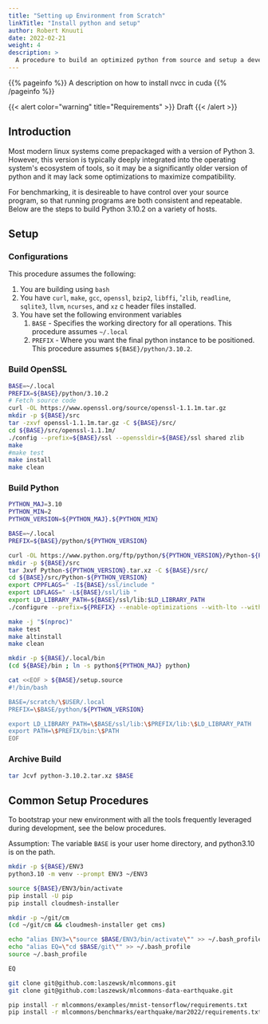 ```yaml
---
title: "Setting up Environment from Scratch"
linkTitle: "Install python and setup"
author: Robert Knuuti
date: 2022-02-21
weight: 4
description: >
  A procedure to build an optimized python from source and setup a development environment to run benchmarks.
---
```


{{% pageinfo %}}
  A description on how to install nvcc in cuda
{{% /pageinfo %}}


{{< alert color="warning" title="Requirements" >}}
Draft
{{< /alert >}}


## Introduction

Most modern linux systems come prepackaged with a version of Python 3.
However, this version is typically deeply integrated into the operating system's ecosystem of tools, so it may be a significantly older version of python and it may lack some optimizations to maximize compatibility.

For benchmarking, it is desireable to have control over your source program, so that running programs are both consistent and repeatable.
Below are the steps to build Python 3.10.2 on a variety of hosts.

## Setup

### Configurations

This procedure assumes the following:

1. You are building using `bash`
2. You have `curl`, `make`, `gcc`, `openssl`, `bzip2`, `libffi`, '`zlib`, `readline`, `sqlite3`, `llvm`, `ncurses`, and `xz` c header files installed.
3. You have set the following environment variables
   1. `BASE` - Specifies the working directory for all operations.  This procedure assumes `~/.local`
   2. `PREFIX` - Where you want the final python instance to be positioned.  This procedure assumes `${BASE}/python/3.10.2`.

### Build OpenSSL

```bash
BASE=~/.local
PREFIX=${BASE}/python/3.10.2
# Fetch source code
curl -OL https://www.openssl.org/source/openssl-1.1.1m.tar.gz
mkdir -p ${BASE}/src
tar -zxvf openssl-1.1.1m.tar.gz -C ${BASE}/src/
cd ${BASE}/src/openssl-1.1.1m/
./config --prefix=${BASE}/ssl --openssldir=${BASE}/ssl shared zlib
make
#make test
make install
make clean
```

### Build Python

```bash
PYTHON_MAJ=3.10
PYTHON_MIN=2
PYTHON_VERSION=${PYTHON_MAJ}.${PYTHON_MIN}

BASE=~/.local
PREFIX=${BASE}/python/${PYTHON_VERSION}

curl -OL https://www.python.org/ftp/python/${PYTHON_VERSION}/Python-${PYTHON_VERSION}.tar.xz
mkdir -p ${BASE}/src
tar Jxvf Python-${PYTHON_VERSION}.tar.xz -C ${BASE}/src/
cd ${BASE}/src/Python-${PYTHON_VERSION}
export CPPFLAGS=" -I${BASE}/ssl/include "
export LDFLAGS=" -L${BASE}/ssl/lib "
export LD_LIBRARY_PATH=${BASE}/ssl/lib:$LD_LIBRARY_PATH
./configure --prefix=${PREFIX} --enable-optimizations --with-lto --with-computed-gotos --with-system-ffi

make -j "$(nproc)"
make test
make altinstall
make clean

mkdir -p ${BASE}/.local/bin
(cd ${BASE}/bin ; ln -s python${PYTHON_MAJ} python)

cat <<EOF > ${BASE}/setup.source
#!/bin/bash

BASE=/scratch/\$USER/.local
PREFIX=\$BASE/python/${PYTHON_VERSION}

export LD_LIBRARY_PATH=\$BASE/ssl/lib:\$PREFIX/lib:\$LD_LIBRARY_PATH
export PATH=\$PREFIX/bin:\$PATH
EOF
```

### Archive Build

```bash
tar Jcvf python-3.10.2.tar.xz $BASE
```

## Common Setup Procedures

To bootstrap your new environment with all the tools frequently leveraged during development, see the below procedures.

Assumption: The variable `BASE` is your user home directory, and python3.10 is on the path.

```bash
mkdir -p ${BASE}/ENV3
python3.10 -m venv --prompt ENV3 ~/ENV3

source ${BASE}/ENV3/bin/activate
pip install -U pip
pip install cloudmesh-installer

mkdir -p ~/git/cm
(cd ~/git/cm && cloudmesh-installer get cms)

echo "alias ENV3=\"source $BASE/ENV3/bin/activate\"" >> ~/.bash_profile
echo "alias EQ=\"cd $BASE/git\"" >> ~/.bash_profile
source ~/.bash_profile

EQ

git clone git@github.com:laszewsk/mlcommons.git
git clone git@github.com:laszewsk/mlcommons-data-earthquake.git

pip install -r mlcommons/examples/mnist-tensorflow/requirements.txt
pip install -r mlcommons/benchmarks/earthquake/mar2022/requirements.txt
```
